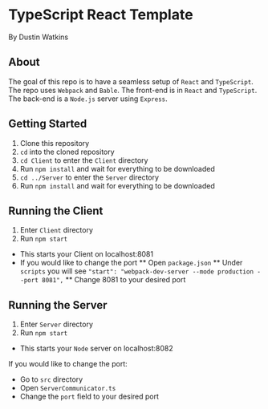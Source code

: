 # TypeScript React Template
By Dustin Watkins

## About 
The goal of this repo is to have a seamless setup of `React` and `TypeScript`.
The repo uses `Webpack` and `Bable`. The front-end is in `React` and
`TypeScript`. The back-end is a `Node.js` server using `Express`.

## Getting Started
1. Clone this repository
2. `cd` into the cloned repository
3. `cd Client` to enter the `Client` directory
4. Run `npm install` and wait for everything to be downloaded
5. `cd ../Server` to enter the `Server` directory
6. Run `npm install` and wait for everything to be downloaded

## Running the Client
1. Enter `Client` directory
2. Run `npm start`
* This starts your Client on localhost:8081
* If you would like to change the port
** Open `package.json`
** Under `scripts` you will see `"start": "webpack-dev-server --mode production --port 8081",` 
** Change 8081 to your desired port

## Running the Server
1. Enter `Server` directory
2. Run `npm start`
* This starts your `Node` server on localhost:8082

If you would like to change the port:
* Go to `src` directory 
* Open `ServerCommunicator.ts`
* Change the `port` field to your desired port



